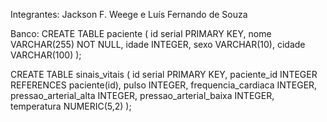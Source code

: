 Integrantes: Jackson F. Weege e Luís Fernando de Souza

Banco:
CREATE TABLE paciente (
    id serial PRIMARY KEY,
    nome VARCHAR(255) NOT NULL,
    idade INTEGER,
    sexo VARCHAR(10),
    cidade VARCHAR(100)
);

CREATE TABLE sinais_vitais (
    id serial PRIMARY KEY,
    paciente_id INTEGER REFERENCES paciente(id),
    pulso INTEGER,
    frequencia_cardiaca INTEGER,
    pressao_arterial_alta INTEGER,
    pressao_arterial_baixa INTEGER,
    temperatura NUMERIC(5,2)
);
